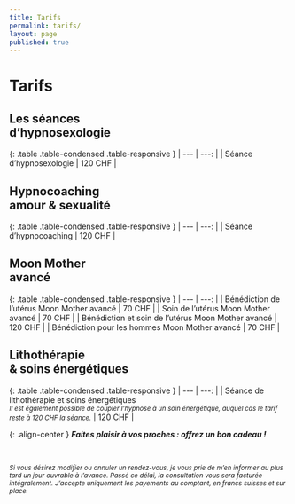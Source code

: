 ```yaml
---
title: Tarifs
permalink: tarifs/
layout: page
published: true
---
```


# Tarifs

## Les séances<br/>d’hypnosexologie

{: .table .table-condensed .table-responsive }
| ---                                                | ---:         |
| Séance d’hypnosexologie                            | 120&nbsp;CHF |

## Hypnocoaching<br/>amour & sexualité

{: .table .table-condensed .table-responsive }
| ---                                                | ---:         |
| Séance d’hypnocoaching                             | 120&nbsp;CHF |

## Moon Mother<br/>avancé

{: .table .table-condensed .table-responsive }
| ---                                                | ---:         |
| Bénédiction de l’utérus Moon Mother avancé         | 70&nbsp;CHF  |
| Soin de l’utérus Moon Mother avancé                | 70&nbsp;CHF  |
| Bénédiction et soin de l’utérus Moon Mother avancé | 120&nbsp;CHF |
| Bénédiction pour les hommes Moon Mother avancé     | 70&nbsp;CHF  |

## Lithothérapie<br/>& soins énergétiques

{: .table .table-condensed .table-responsive }
| ---                                                | ---:         |
| Séance de lithothérapie et soins énergétiques <br/><small class="brun"><em>Il est également possible de coupler l’hypnose à un soin énergétique, auquel cas le tarif reste à 120 CHF la séance.</em></small> | 120&nbsp;CHF |

{: .align-center }
***<i class="fa fa-gift"></i> Faites plaisir à vos proches : offrez un bon cadeau !***

&nbsp;

<small>*Si vous désirez modifier ou annuler un rendez-vous, je vous prie de m’en informer au plus tard un jour ouvrable à l’avance. Passé ce délai, la consultation vous sera facturée intégralement. J’accepte uniquement les payements au comptant, en francs suisses et sur place.*</small>

